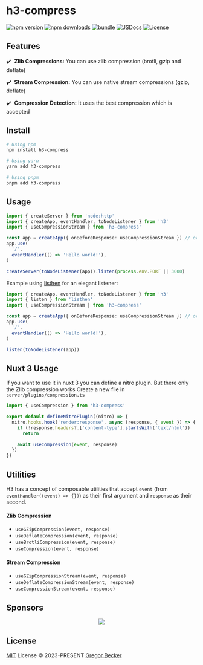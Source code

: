 # h3-compress

[![npm version][npm-version-src]][npm-version-href]
[![npm downloads][npm-downloads-src]][npm-downloads-href]
[![bundle][bundle-src]][bundle-href]
[![JSDocs][jsdocs-src]][jsdocs-href]
[![License][license-src]][license-href]

## Features

✔️ &nbsp;**Zlib Compressions:** You can use zlib compression (brotli, gzip and deflate)

✔️ &nbsp;**Stream Compression:** You can use native stream compressions (gzip, deflate)

✔️ &nbsp;**Compression Detection:** It uses the best compression which is accepted



## Install

```bash
# Using npm
npm install h3-compress

# Using yarn
yarn add h3-compress

# Using pnpm
pnpm add h3-compress
```

## Usage

```ts
import { createServer } from 'node:http'
import { createApp, eventHandler, toNodeListener } from 'h3'
import { useCompressionStream } from 'h3-compress'

const app = createApp({ onBeforeResponse: useCompressionStream }) // or { onBeforeResponse: useCompression }
app.use(
  '/',
  eventHandler(() => 'Hello world!'),
)

createServer(toNodeListener(app)).listen(process.env.PORT || 3000)
```

Example using <a href="https://github.com/unjs/listhen">listhen</a> for an elegant listener:

```ts
import { createApp, eventHandler, toNodeListener } from 'h3'
import { listen } from 'listhen'
import { useCompressionStream } from 'h3-compress'

const app = createApp({ onBeforeResponse: useCompressionStream }) // or { onBeforeResponse: useCompression }
app.use(
  '/',
  eventHandler(() => 'Hello world!'),
)

listen(toNodeListener(app))
```

## Nuxt 3 Usage

If you want to use it in nuxt 3 you can define a nitro plugin. But there only the Zlib compression works
Create a new file in `server/plugins/compression.ts`

````ts
import { useCompression } from 'h3-compress'

export default defineNitroPlugin((nitro) => {
  nitro.hooks.hook('render:response', async (response, { event }) => {
    if (!response.headers?.['content-type'].startsWith('text/html'))
      return

    await useCompression(event, response)
  })
})
````

## Utilities

H3 has a concept of composable utilities that accept `event` (from `eventHandler((event) => {})`) as their first argument and `response` as their second.

#### Zlib Compression

- `useGZipCompression(event, response)`
- `useDeflateCompression(event, response)`
- `useBrotliCompression(event, response)`
- `useCompression(event, response)`

#### Stream Compression

- `useGZipCompressionStream(event, response)`
- `useDeflateCompressionStream(event, response)`
- `useCompressionStream(event, response)`

## Sponsors

<p align="center">
  <a href="https://pinia-orm.codedredd.de/sponsorkit/sponsors.png">
    <img src='https://pinia-orm.codedredd.de/sponsorkit/sponsors.svg'/>
  </a>
</p>

## License

[MIT](./LICENSE) License © 2023-PRESENT [Gregor Becker](https://github.com/CodeDredd)


<!-- Badges -->

[npm-version-src]: https://img.shields.io/npm/v/h3-compress?style=flat&colorA=080f12&colorB=1fa669
[npm-version-href]: https://npmjs.com/package/h3-compress
[npm-downloads-src]: https://img.shields.io/npm/dm/h3-compress?style=flat&colorA=080f12&colorB=1fa669
[npm-downloads-href]: https://npmjs.com/package/h3-compress
[bundle-src]: https://img.shields.io/bundlephobia/minzip/h3-compress?style=flat&colorA=080f12&colorB=1fa669&label=minzip
[bundle-href]: https://bundlephobia.com/result?p=h3-compress
[license-src]: https://img.shields.io/github/license/CodeDredd/h3-compress.svg?style=flat&colorA=080f12&colorB=1fa669
[license-href]: https://github.com/CodeDredd/h3-compress/blob/main/LICENSE
[jsdocs-src]: https://img.shields.io/badge/jsdocs-reference-080f12?style=flat&colorA=080f12&colorB=1fa669
[jsdocs-href]: https://www.jsdocs.io/package/h3-compress
